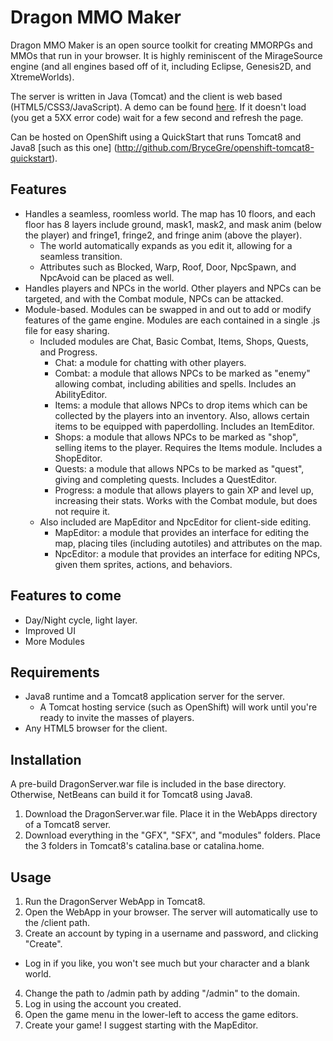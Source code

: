 # Dragon MMO Maker

Dragon MMO Maker is an open source toolkit for creating MMORPGs and MMOs that run in your browser. It is highly reminiscent of the MirageSource engine (and all engines based off of it, including Eclipse, Genesis2D, and XtremeWorlds). 

The server is written in Java (Tomcat) and the client is web based (HTML5/CSS3/JavaScript). A demo can be found [here](http://dragonmmomaker.com/). If it doesn't load (you get a 5XX error code) wait for a few second and refresh the page.

Can be hosted on OpenShift using a QuickStart that runs Tomcat8 and Java8 [such as this one] (http://github.com/BryceGre/openshift-tomcat8-quickstart).

## Features

* Handles a seamless, roomless world. The map has 10 floors, and each floor has 8 layers include ground, mask1, mask2, and mask anim (below the player) and fringe1, fringe2, and fringe anim (above the player).
  * The world automatically expands as you edit it, allowing for a seamless transition.
  * Attributes such as Blocked, Warp, Roof, Door, NpcSpawn, and NpcAvoid can be placed as well.
* Handles players and NPCs in the world. Other players and NPCs can be targeted, and with the Combat module, NPCs can be attacked.
* Module-based. Modules can be swapped in and out to add or modify features of the game engine. Modules are each contained in a single .js file for easy sharing.
  * Included modules are Chat, Basic Combat, Items, Shops, Quests, and Progress.
    * Chat: a module for chatting with other players.
    * Combat: a module that allows NPCs to be marked as "enemy" allowing combat, including abilities and spells. Includes an AbilityEditor.
    * Items: a module that allows NPCs to drop items which can be collected by the players into an inventory. Also, allows certain items to be equipped with paperdolling. Includes an ItemEditor.
    * Shops: a module that allows NPCs to be marked as "shop", selling items to the player. Requires the Items module. Includes a ShopEditor.
    * Quests: a module that allows NPCs to be marked as "quest", giving and completing quests. Includes a QuestEditor.
    * Progress: a module that allows players to gain XP and level up, increasing their stats. Works with the Combat module, but does not require it.
  * Also included are MapEditor and NpcEditor for client-side editing.
    * MapEditor: a module that provides an interface for editing the map, placing tiles (including autotiles) and attributes on the map.
    * NpcEditor: a module that provides an interface for editing NPCs, given them sprites, actions, and behaviors.

## Features to come
* Day/Night cycle, light layer.
* Improved UI
* More Modules

## Requirements
* Java8 runtime and a Tomcat8 application server for the server.
  * A Tomcat hosting service (such as OpenShift) will work until you're ready to invite the masses of players.
* Any HTML5 browser for the client.

## Installation
A pre-build DragonServer.war file is included in the base directory. Otherwise, NetBeans can build it for Tomcat8 using Java8.
1. Download the DragonServer.war file. Place it in the WebApps directory of a Tomcat8 server.
2. Download everything in the "GFX", "SFX", and "modules" folders. Place the 3 folders in Tomcat8's catalina.base or catalina.home.

## Usage
1. Run the DragonServer WebApp in Tomcat8.
2. Open the WebApp in your browser. The server will automatically use to the /client path.
3. Create an account by typing in a username and password, and clicking "Create".
  * Log in if you like, you won't see much but your character and a blank world.
4. Change the path to /admin path by adding "/admin" to the domain.
5. Log in using the account you created.
6. Open the game menu in the lower-left to access the game editors.
7. Create your game! I suggest starting with the MapEditor.